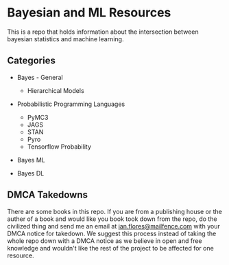 # Bayesian and ML Resources

This is a repo that holds information about the intersection between bayesian statistics and machine learning.

## Categories

- Bayes - General
  - Hierarchical Models
  
- Probabilistic Programming Languages
  - PyMC3
  - JAGS
  - STAN
  - Pyro
  - Tensorflow Probability
  
- Bayes ML
- Bayes DL
  
## DMCA Takedowns

There are some books in this repo. If you are from a publishing house or the auther of a book and would like you book took down from the repo, do the civilized thing and send me an email at ian.flores@mailfence.com with your DMCA notice for takedown. We suggest this process instead of taking the whole repo down with a DMCA notice as we believe in open and free knowledge and wouldn't like the rest of the project to be affected for one resource.
